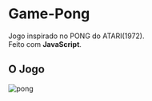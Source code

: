 # Game-Pong

Jogo inspirado no PONG do ATARI(1972). </br>
Feito com **JavaScript**.

## O Jogo

![pong](https://user-images.githubusercontent.com/52112321/90708510-6102a800-e270-11ea-99a4-d38971ae2cba.png)

